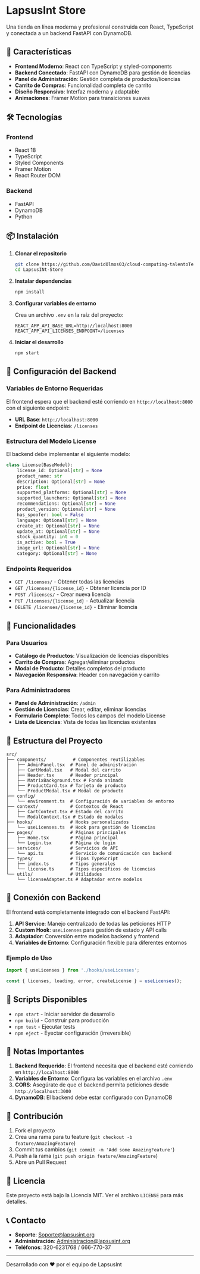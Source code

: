 # LapsusInt Store

Una tienda en línea moderna y profesional construida con React, TypeScript y conectada a un backend FastAPI con DynamoDB.

## 🚀 Características

- **Frontend Moderno**: React con TypeScript y styled-components
- **Backend Conectado**: FastAPI con DynamoDB para gestión de licencias
- **Panel de Administración**: Gestión completa de productos/licencias
- **Carrito de Compras**: Funcionalidad completa de carrito
- **Diseño Responsivo**: Interfaz moderna y adaptable
- **Animaciones**: Framer Motion para transiciones suaves

## 🛠️ Tecnologías

### Frontend
- React 18
- TypeScript
- Styled Components
- Framer Motion
- React Router DOM

### Backend
- FastAPI
- DynamoDB
- Python

## 📦 Instalación

1. **Clonar el repositorio**
   ```bash
   git clone https://github.com/DavidOlmos03/cloud-computing-talentoTech.git
   cd LapsusINt-Store
   ```

2. **Instalar dependencias**
   ```bash
   npm install
   ```

3. **Configurar variables de entorno**
   
   Crea un archivo `.env` en la raíz del proyecto:
   ```env
   REACT_APP_API_BASE_URL=http://localhost:8000
   REACT_APP_API_LICENSES_ENDPOINT=/licenses
   ```

4. **Iniciar el desarrollo**
   ```bash
   npm start
   ```

## 🔧 Configuración del Backend

### Variables de Entorno Requeridas

El frontend espera que el backend esté corriendo en `http://localhost:8000` con el siguiente endpoint:

- **URL Base**: `http://localhost:8000`
- **Endpoint de Licencias**: `/licenses`

### Estructura del Modelo License

El backend debe implementar el siguiente modelo:

```python
class License(BaseModel):
    license_id: Optional[str] = None
    product_name: str
    description: Optional[str] = None
    price: float
    supported_platforms: Optional[str] = None
    supported_launchers: Optional[str] = None
    recommendations: Optional[str] = None
    product_version: Optional[str] = None
    has_spoofer: bool = False
    language: Optional[str] = None
    create_at: Optional[str] = None
    update_at: Optional[str] = None
    stock_quantity: int = 0
    is_active: bool = True
    image_url: Optional[str] = None
    category: Optional[str] = None
```

### Endpoints Requeridos

- `GET /licenses/` - Obtener todas las licencias
- `GET /licenses/{license_id}` - Obtener licencia por ID
- `POST /licenses/` - Crear nueva licencia
- `PUT /licenses/{license_id}` - Actualizar licencia
- `DELETE /licenses/{license_id}` - Eliminar licencia

## 🎯 Funcionalidades

### Para Usuarios
- **Catálogo de Productos**: Visualización de licencias disponibles
- **Carrito de Compras**: Agregar/eliminar productos
- **Modal de Producto**: Detalles completos del producto
- **Navegación Responsiva**: Header con navegación y carrito

### Para Administradores
- **Panel de Administración**: `/admin`
- **Gestión de Licencias**: Crear, editar, eliminar licencias
- **Formulario Completo**: Todos los campos del modelo License
- **Lista de Licencias**: Vista de todas las licencias existentes

## 📁 Estructura del Proyecto

```
src/
├── components/          # Componentes reutilizables
│   ├── AdminPanel.tsx  # Panel de administración
│   ├── CartModal.tsx   # Modal del carrito
│   ├── Header.tsx      # Header principal
│   ├── MatrixBackground.tsx # Fondo animado
│   ├── ProductCard.tsx # Tarjeta de producto
│   └── ProductModal.tsx # Modal de producto
├── config/
│   └── environment.ts  # Configuración de variables de entorno
├── context/            # Contextos de React
│   ├── CartContext.tsx # Estado del carrito
│   └── ModalContext.tsx # Estado de modales
├── hooks/              # Hooks personalizados
│   └── useLicenses.ts  # Hook para gestión de licencias
├── pages/              # Páginas principales
│   ├── Home.tsx        # Página principal
│   └── Login.tsx       # Página de login
├── services/           # Servicios de API
│   └── api.ts          # Servicio de comunicación con backend
├── types/              # Tipos TypeScript
│   ├── index.ts        # Tipos generales
│   └── license.ts      # Tipos específicos de licencias
└── utils/              # Utilidades
    └── licenseAdapter.ts # Adaptador entre modelos
```

## 🔌 Conexión con Backend

El frontend está completamente integrado con el backend FastAPI:

1. **API Service**: Manejo centralizado de todas las peticiones HTTP
2. **Custom Hook**: `useLicenses` para gestión de estado y API calls
3. **Adaptador**: Conversión entre modelos backend y frontend
4. **Variables de Entorno**: Configuración flexible para diferentes entornos

### Ejemplo de Uso

```typescript
import { useLicenses } from './hooks/useLicenses';

const { licenses, loading, error, createLicense } = useLicenses();
```

## 🚀 Scripts Disponibles

- `npm start` - Iniciar servidor de desarrollo
- `npm build` - Construir para producción
- `npm test` - Ejecutar tests
- `npm eject` - Eyectar configuración (irreversible)

## 📝 Notas Importantes

1. **Backend Requerido**: El frontend necesita que el backend esté corriendo en `http://localhost:8000`
2. **Variables de Entorno**: Configura las variables en el archivo `.env`
3. **CORS**: Asegúrate de que el backend permita peticiones desde `http://localhost:3000`
4. **DynamoDB**: El backend debe estar configurado con DynamoDB

## 🤝 Contribución

1. Fork el proyecto
2. Crea una rama para tu feature (`git checkout -b feature/AmazingFeature`)
3. Commit tus cambios (`git commit -m 'Add some AmazingFeature'`)
4. Push a la rama (`git push origin feature/AmazingFeature`)
5. Abre un Pull Request

## 📄 Licencia

Este proyecto está bajo la Licencia MIT. Ver el archivo `LICENSE` para más detalles.

## 📞 Contacto

- **Soporte**: Soporte@lapsusint.org
- **Administración**: Administracion@lapsusint.org
- **Teléfonos**: 320-6231768 / 666-770-37

---

Desarrollado con ❤️ por el equipo de LapsusInt
